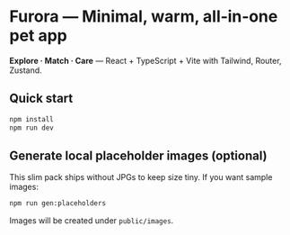 
# Furora — Minimal, warm, all‑in‑one pet app 

**Explore · Match · Care** — React + TypeScript + Vite with Tailwind, Router, Zustand.

## Quick start
```bash
npm install
npm run dev
```

## Generate local placeholder images (optional)
This slim pack ships without JPGs to keep size tiny. If you want sample images:
```bash
npm run gen:placeholders
```
Images will be created under `public/images`.
